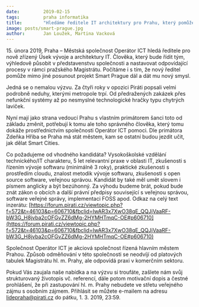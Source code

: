 ```yaml
---
date:         2019-02-15
tags:         praha informatika
title:        "Hledáme ředitele IT architektury pro Prahu, který pomůže dát informatiku města do pořádku!"
image: posts/smart-prague.jpg
author:       Jan Loužek, Martina Vacková
---
```


15. února 2019, Praha – Městská společnost Operátor ICT hledá ředitele pro nově zřízený Úsek vývoje a architektury IT. Člověka, který bude řídit tým, výhledově působit v představenstvu společnosti a nastavovat odpovídající procesy v rámci pražského Magistrátu. Počítáme i s tím, že nový ředitel pomůže mimo jiné posunout projekt Smart Prague dál a dát mu nový smysl.

Jedná se o nemalou výzvu. Za čtyři roky v opozici Piráti popsali velmi podrobně neduhy, kterými metropole trpí. Od předražených zakázek přes nefunkční systémy až po nesmyslné technologické hračky typu chytrých laviček. 

Nyní mají jako strana vedoucí Prahu s vlastním primátorem šanci toto od základu změnit, potřebují k tomu ale toho správného člověka, který tomu dokáže prostřednictvím společnosti Operátor ICT pomoci. Dle primátora Zdeňka Hřiba se Praha má stát městem, kam se ostatní budou jezdit učit, jak dělat Smart Cities. 

Co požadujeme od vhodného kandidáta? Vysokoškolské vzdělání technického/IT charakteru, 5 let relevantní praxe v oblasti IT, zkušenosti s řízením vývoje softwaru (minimálně 3 roky), praktické zkušenosti s prostředím cloudu, znalost metodik vývoje softwaru, zkušenosti s open source software, veřejnou správou. Kandidát by také měl umět slovem i písmem anglicky a být bezúhonný. Za výhodu budeme brát, pokud bude znát zákon o obcích a další právní předpisy související s veřejnou správou, software veřejné správy, implementaci FOSS apod. Odkaz na celý text inzerátu: [https://forum.pirati.cz/viewtopic.php?f=572&t=46103&p=606710&fbclid=IwAR3x7XwO38qE_QQJjVaaRF-bW3G_H8jvba2cOFGvZZ6dMg-2HYMHTmqC-OE#p606710](https://forum.pirati.cz/viewtopic.php?f=572&t=46103&p=606710&fbclid=IwAR3x7XwO38qE_QQJjVaaRF-bW3G_H8jvba2cOFGvZZ6dMg-2HYMHTmqC-OE#p606710)

Společnost Operátor ICT je akciová společnost řízená hlavním městem Prahou. Způsob odměňování v této společnosti se neodvíjí od platových tabulek Magistrátu hl. m. Prahy, ale odpovídá praxi v komerčním sektoru. 

Pokud Vás zaujala naše nabídka a na výzvu si troufáte, zašlete nám svůj strukturovaný životopis vč. referencí, dále potom motivační dopis a čestné prohlášení, že při zastupování hl. m. Prahy nebudete ve střetu veřejného zájmu s osobním zájmem. Přihlásit se můžete e-mailem na adresu lidepraha@pirati.cz do pátku, 1. 3. 2019, 23:59. 
